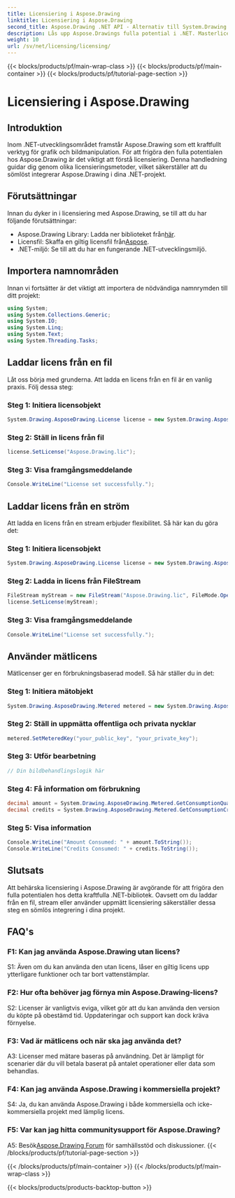 ```yaml
---
title: Licensiering i Aspose.Drawing
linktitle: Licensiering i Aspose.Drawing
second_title: Aspose.Drawing .NET API - Alternativ till System.Drawing.Common
description: Lås upp Aspose.Drawings fulla potential i .NET. Masterlicensiering för sömlös integration. Ladda ner nu och höj din grafik och bildmanipulation.
weight: 10
url: /sv/net/licensing/licensing/
---
```


{{< blocks/products/pf/main-wrap-class >}}
{{< blocks/products/pf/main-container >}}
{{< blocks/products/pf/tutorial-page-section >}}

# Licensiering i Aspose.Drawing

## Introduktion

Inom .NET-utvecklingsområdet framstår Aspose.Drawing som ett kraftfullt verktyg för grafik och bildmanipulation. För att frigöra den fulla potentialen hos Aspose.Drawing är det viktigt att förstå licensiering. Denna handledning guidar dig genom olika licensieringsmetoder, vilket säkerställer att du sömlöst integrerar Aspose.Drawing i dina .NET-projekt.

## Förutsättningar

Innan du dyker in i licensiering med Aspose.Drawing, se till att du har följande förutsättningar:

-  Aspose.Drawing Library: Ladda ner biblioteket från[här](https://releases.aspose.com/drawing/net/).
-  Licensfil: Skaffa en giltig licensfil från[Aspose](https://purchase.aspose.com/buy).
- .NET-miljö: Se till att du har en fungerande .NET-utvecklingsmiljö.

## Importera namnområden

Innan vi fortsätter är det viktigt att importera de nödvändiga namnrymden till ditt projekt:

```csharp
using System;
using System.Collections.Generic;
using System.IO;
using System.Linq;
using System.Text;
using System.Threading.Tasks;
```

## Laddar licens från en fil

Låt oss börja med grunderna. Att ladda en licens från en fil är en vanlig praxis. Följ dessa steg:

### Steg 1: Initiera licensobjekt

```csharp
System.Drawing.AsposeDrawing.License license = new System.Drawing.AsposeDrawing.License();
```

### Steg 2: Ställ in licens från fil

```csharp
license.SetLicense("Aspose.Drawing.lic");
```

### Steg 3: Visa framgångsmeddelande

```csharp
Console.WriteLine("License set successfully.");
```

## Laddar licens från en ström

Att ladda en licens från en stream erbjuder flexibilitet. Så här kan du göra det:

### Steg 1: Initiera licensobjekt

```csharp
System.Drawing.AsposeDrawing.License license = new System.Drawing.AsposeDrawing.License();
```

### Steg 2: Ladda in licens från FileStream

```csharp
FileStream myStream = new FileStream("Aspose.Drawing.lic", FileMode.Open);
license.SetLicense(myStream);
```

### Steg 3: Visa framgångsmeddelande

```csharp
Console.WriteLine("License set successfully.");
```

## Använder mätlicens

Mätlicenser ger en förbrukningsbaserad modell. Så här ställer du in det:

### Steg 1: Initiera mätobjekt

```csharp
System.Drawing.AsposeDrawing.Metered metered = new System.Drawing.AsposeDrawing.Metered();
```

### Steg 2: Ställ in uppmätta offentliga och privata nycklar

```csharp
metered.SetMeteredKey("your_public_key", "your_private_key");
```

### Steg 3: Utför bearbetning

```csharp
// Din bildbehandlingslogik här
```

### Steg 4: Få information om förbrukning

```csharp
decimal amount = System.Drawing.AsposeDrawing.Metered.GetConsumptionQuantity();
decimal credits = System.Drawing.AsposeDrawing.Metered.GetConsumptionCredit();
```

### Steg 5: Visa information

```csharp
Console.WriteLine("Amount Consumed: " + amount.ToString());
Console.WriteLine("Credits Consumed: " + credits.ToString());
```

## Slutsats

Att behärska licensiering i Aspose.Drawing är avgörande för att frigöra den fulla potentialen hos detta kraftfulla .NET-bibliotek. Oavsett om du laddar från en fil, stream eller använder uppmätt licensiering säkerställer dessa steg en sömlös integrering i dina projekt.

## FAQ's

### F1: Kan jag använda Aspose.Drawing utan licens?

S1: Även om du kan använda den utan licens, låser en giltig licens upp ytterligare funktioner och tar bort vattenstämplar.

### F2: Hur ofta behöver jag förnya min Aspose.Drawing-licens?

S2: Licenser är vanligtvis eviga, vilket gör att du kan använda den version du köpte på obestämd tid. Uppdateringar och support kan dock kräva förnyelse.

### F3: Vad är mätlicens och när ska jag använda det?

A3: Licenser med mätare baseras på användning. Det är lämpligt för scenarier där du vill betala baserat på antalet operationer eller data som behandlas.

### F4: Kan jag använda Aspose.Drawing i kommersiella projekt?

S4: Ja, du kan använda Aspose.Drawing i både kommersiella och icke-kommersiella projekt med lämplig licens.

### F5: Var kan jag hitta communitysupport för Aspose.Drawing?

 A5: Besök[Aspose.Drawing Forum](https://forum.aspose.com/c/diagram/17) för samhällsstöd och diskussioner.
{{< /blocks/products/pf/tutorial-page-section >}}

{{< /blocks/products/pf/main-container >}}
{{< /blocks/products/pf/main-wrap-class >}}

{{< blocks/products/products-backtop-button >}}
